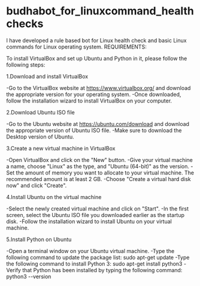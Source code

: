 # budhabot_for_linuxcommand_healthchecks
I have developed a rule based bot for Linux health check and basic Linux commands for Linux operating system.
REQUIREMENTS:

To install VirtualBox and set up Ubuntu and Python in it, please follow the following steps:

1.Download and install VirtualBox

-Go to the VirtualBox website at https://www.virtualbox.org/ and download the appropriate version for your operating system.
-Once downloaded, follow the installation wizard to install VirtualBox on your computer.

2.Download Ubuntu ISO file

-Go to the Ubuntu website at https://ubuntu.com/download and download the appropriate version of Ubuntu ISO file.
-Make sure to download the Desktop version of Ubuntu.

3.Create a new virtual machine in VirtualBox

-Open VirtualBox and click on the "New" button.
-Give your virtual machine a name, choose "Linux" as the type, and "Ubuntu (64-bit)" as the version.
-Set the amount of memory you want to allocate to your virtual machine. The recommended amount is at least 2 GB.
-Choose "Create a virtual hard disk now" and click "Create".

4.Install Ubuntu on the virtual machine

-Select the newly created virtual machine and click on "Start".
-In the first screen, select the Ubuntu ISO file you downloaded earlier as the startup disk.
-Follow the installation wizard to install Ubuntu on your virtual machine.

5.Install Python on Ubuntu

-Open a terminal window on your Ubuntu virtual machine.
-Type the following command to update the package list:
        sudo apt-get update
-Type the following command to install Python 3:
        sudo apt-get install python3
-Verify that Python has been installed by typing the following command:
        python3 --version
